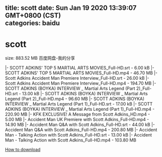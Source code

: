 
title: scott
date: Sun Jan 19 2020 13:39:07 GMT+0800 (CST)    
categories: baidu
---

# scott
size: 883.52 MB
 百度网盘-我的分享
 
|- SCOTT ADKINS' TOP 5 MARTIAL ARTS MOVIES_Full-HD.srt - 6.00 kB
|- SCOTT ADKINS' TOP 5 MARTIAL ARTS MOVIES_Full-HD.mp4 - 46.70 MB
|- Scott Adkins Accident Man Premiere Interview_Full-HD.srt - 26.00 kB
|- Scott Adkins Accident Man Premiere Interview_Full-HD.mp4 - 194.70 MB
|- SCOTT ADKINS (BOYKA) INTERVIEW  _ Martial Arts Legend (Part 2)_Full-HD.srt - 13.00 kB
|- SCOTT ADKINS (BOYKA) INTERVIEW  _ Martial Arts Legend (Part 2)_Full-HD.mp4 - 96.60 MB
|- SCOTT ADKINS (BOYKA) INTERVIEW  _ Martial Arts Legend (Part 1)_Full-HD.srt - 17.00 kB
|- SCOTT ADKINS (BOYKA) INTERVIEW  _ Martial Arts Legend (Part 1)_Full-HD.mp4 - 220.90 MB
|- KFK EXCLUSIVE! A Message from Scott Adkins_HD.mp4 - 5.00 MB
|- Accident Man UK Premiere with Scott Adkins_Full-HD.mp4 - 14.90 MB
|- Accident Man Q&A with Scott Adkins_Full-HD.srt - 44.00 kB
|- Accident Man Q&A with Scott Adkins_Full-HD.mp4 - 200.80 MB
|- Accident Man - Talking Action with Scott Adkins_Full-HD.srt - 13.00 kB
|- Accident Man - Talking Action with Scott Adkins_Full-HD.mp4 - 103.80 MB

[How to download](https://bpcam.bemobtrk.com/go/2ceec3aa-1ca2-46d6-b9ff-aaa5c184517c?jno=2359)